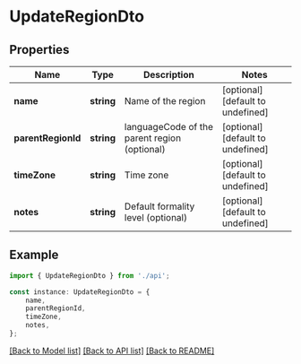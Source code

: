 # UpdateRegionDto


## Properties

Name | Type | Description | Notes
------------ | ------------- | ------------- | -------------
**name** | **string** | Name of the region | [optional] [default to undefined]
**parentRegionId** | **string** | languageCode of the parent region (optional) | [optional] [default to undefined]
**timeZone** | **string** | Time zone | [optional] [default to undefined]
**notes** | **string** | Default formality level (optional) | [optional] [default to undefined]

## Example

```typescript
import { UpdateRegionDto } from './api';

const instance: UpdateRegionDto = {
    name,
    parentRegionId,
    timeZone,
    notes,
};
```

[[Back to Model list]](../README.md#documentation-for-models) [[Back to API list]](../README.md#documentation-for-api-endpoints) [[Back to README]](../README.md)
